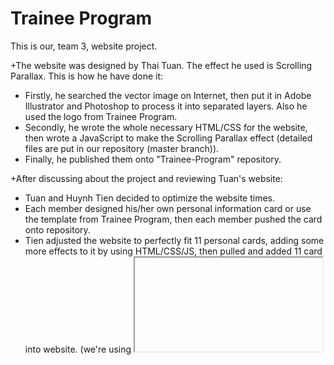 # Trainee Program

This is our, team 3, website project.

+The website was designed by Thai Tuan. The effect he used is Scrolling Parallax. This is how he have done it:
- Firstly, he searched the vector image on Internet, then put it in Adobe Illustrator and Photoshop to process it into separated layers. Also he used the logo from Trainee Program.
- Secondly, he wrote the whole necessary HTML/CSS for the website, then wrote a JavaScript to make the Scrolling Parallax effect (detailed files are put in our repository (master branch)).
- Finally, he published them onto "Trainee-Program" repository.


+After discussing about the project and reviewing Tuan's website:
- Tuan and Huynh Tien decided to optimize the website <integer number> times.
- Each member designed his/her own personal information card or use the template from Trainee Program, then each member pushed the card onto repository.
- Tien adjusted the website to perfectly fit 11 personal cards, adding some more effects to it by using HTML/CSS/JS, then pulled and added 11 card into website. (we're using <iframe> to import personal card for convenient mean).
- We published the code onto Trainee-Program.
- The website is done.
